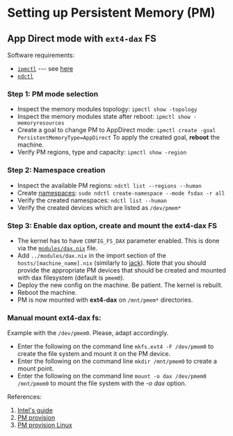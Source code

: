 # Setting up Persistent Memory (PM)

## App Direct mode with `ext4-dax` FS

Software requirements:
- [`ipmctl`](https://github.com/intel/ipmctl) --- see [here](../pkgs/ipmctl.nix)
- [`ndctl`](https://github.com/pmem/ndctl)

### Step 1: PM mode selection
- Inspect the memory modules topology: `ipmctl show -topology`
- Inspect the memory modules state after reboot: `ipmctl show -memoryresources`
- Create a goal to change PM to AppDirect mode: `ipmctl create -goal PersistentMemoryType=AppDirect`
To apply the created goal, **reboot** the machine.
- Verify PM regions, type and capacity: `ipmctl show -region`

### Step 2: Namespace creation
- Inspect the available PM regions: `ndctl list --regions --human`
- Create [namespaces](https://docs.pmem.io/ndctl-user-guide/ndctl-man-pages/ndctl-create-namespace): `sudo ndctl create-namespace --mode fsdax -r all`
- Verify the created namespaces: `ndctl list --human`
- Verify the created devices which are listed as `/dev/pmem*`

### Step 3: Enable dax option, create and mount the ext4-dax FS
- The kernel has to have `CONFIG_FS_DAX` parameter enabled. This is done via the [`modules/dax.nix`](../modules/dax.nix) file.
- Add `../modules/dax.nix` in the import section of the `hosts/[machine_name].nix` (similarly to [jack](../hosts/jack.nix)). Note that you should provide the appropriate PM devices that should be created and mounted with dax filesystem (default is `pmem0`).
- Deploy the new config on the machine. Be patient. The kernel is rebuilt. 
- Reboot the machine.
- PM is now mounted with **ext4-dax** on `/mnt/pmem*` directories.

### Manual mount ext4-dax fs:
Example with the `/dev/pmem0`. Please, adapt accordingly. 
- Enter the following on the command line `mkfs.ext4 -F /dev/pmem0` to create the file system and mount it on the PM device.
- Enter the following on the command line `mkdir /mnt/pmem0` to create a mount point.
- Enter the following on the command line `mount -o dax /dev/pmem0 /mnt/pmem0` to mount the file system with the *-o dax* option.

References:
1. [Intel's guide](https://www.intel.com/content/dam/support/us/en/documents/memory-and-storage/data-center-persistent-mem/Intel-Optane-DC-Persistent-Memory-Quick-Start-Guide.pdf)
2. [PM provision](https://www.intel.com/content/www/us/en/developer/articles/technical/qsg-intro-to-provisioning-pmem.html)
3. [PM provision Linux](https://www.intel.com/content/www/us/en/developer/articles/technical/qsg-part2-linux-provisioning-with-optane-pmem.html)
